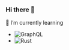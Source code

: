 ### Hi there 👋
🌱 I’m currently learning 
- <img src="https://i.imgur.com/kFRAKdW.png" alt="GraphQL"/>
- <img src="https://i.imgur.com/uO2JsiV.png" alt="Rust"/>
<!--
**ajfleming1/ajfleming1** is a ✨ _special_ ✨ repository because its `README.md` (this file) appears on your GitHub profile.

Here are some ideas to get you started:

- 🔭 I’m currently working on ...
- 🌱 I’m currently learning ...
- 👯 I’m looking to collaborate on ...
- 🤔 I’m looking for help with ...
- 💬 Ask me about ...
- 📫 How to reach me: ...
- 😄 Pronouns: ...
- ⚡ Fun fact: ...
-->
